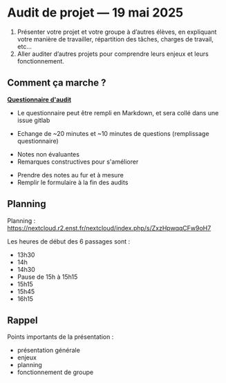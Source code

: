 # Audit de projet — 19 mai 2025

1. Présenter votre projet et votre groupe à d’autres élèves, en expliquant votre manière de travailler, répartition des tâches, charges de travail, etc...
2. Aller auditer d’autres projets pour comprendre leurs enjeux et leurs fonctionnement.


## Comment ça marche ?

**[Questionnaire d'audit](https://grist.r2.enst.fr/o/docs/forms/u3Ex73URUBfiECEJgHBxP9/19)**

- Le questionnaire peut être rempli en Markdown, et sera collé dans une issue gitlab

- Echange de ~20 minutes et ~10 minutes de questions (remplissage questionnaire)

<!-- Les échanges dureront une vingtaine de minutes, permettant d’évaluer le groupe, suivies de quelques minutes pour discuter entre auditeurs et auditrices sur le remplissage (individuel) du questionnaire (et gardez quelques minutes pour aller à la salle suivante à l'heure, nous utilisons tout le bâtiment). Vous n’êtes pas obligés d’être d’accord sur tout, ni sur les notes à donner, ni sur les conseils, les groupes recevront toutes les notes et réponses rendues, verbatim (sauf la partie privée). Nous recommendons à tous les groupes de préparer une présentation d'une dizaine de minutes pour laisser une dizaine de minutes de questions/remarques. -->

- Notes non évaluantes
- Remarques constructives pour s'améliorer

<!-- Les notes que vous donnerez ne sont *pas* utilisées comme évaluantes et ne seront *pas* comptées dans la note finale du groupe en question. Leur but est d’aider le groupe audité à comprendre quels points ils pourraient améliorer dans leur projet, que ce soit sur le fond (ce que le groupe fait dans le projet) ou la forme (comment il le fait), pour avoir une meilleure note in fine**. Chaque groupe sera évalué deux fois, par des élèves venant de projets divers, donnant donc entre 16 et 20 feedbacks qui vous seront transmis en bloc dans les jours suivants (nous ne transmettrons pas directement l’information de qui a mis quelle remarque). -->

- Prendre des notes au fur et à mesure
- Remplir le formulaire à la fin des audits

<!-- Chaque personne sera dans quatre groupes d’audit, chaque projet sera audité deux fois, et vous avez quelques minutes pour bouger d’une salle à l’autre entre chaque étape. Il est conseillé de prendre des notes au fur et à mesure de l’après-midi et de remplir le formulaire à la fin de la TH pour avoir des points de comparaison, et vous pouvez évidemment pendant vos échanges discuter avec les équipes auditées des points du questionnaire (e.g. la présence d’une question “quels conseils donneriez-vous ?” dans le formulaire n’empêche pas de demander directement “pourquoi n’avez-vous pas fait X ?”). -->

<!-- Le formulaire, à remplir (de manière obligatoire) 4 fois par personne sur les projets qui ont été attribués, est disponible sur https://grist.r2.enst.fr/o/docs/forms/u3Ex73URUBfiECEJgHBxP9/19 - vous pouvez utiliser du Markdown puisque le contenu sera collé dans une issue gitlab. -->


## Planning


Planning : https://nextcloud.r2.enst.fr/nextcloud/index.php/s/ZxzHpwqqCFw9oH7

Les heures de début des 6 passages sont :
- 13h30
- 14h
- 14h30
- Pause de 15h à 15h15
- 15h15
- 15h45
- 16h15



## Rappel

Points importants de la présentation :
  * présentation générale
  * enjeux
  * planning
  * fonctionnement de groupe

<!-- - Nous vous conseillons de préparer en amont une présentation générale de votre projet, ses enjeux, votre planning et votre fonctionnement de groupe d’environ une dizaine de minutes, afin de partir d’une base pour des questions demandant des précisions - normalement si vous partez de votre présentation de mi-projet il ne devrait pas y avoir beaucoup à ajouter, ET de préparer quelques idées de questions à partir de la fiche d'audit pour permettre à une équipe qui n'aurait pas eu le temps de se préparer de commencer à se présenter. -->

<!-- - mettre un 10/10 sans proposition d’amélioration à un groupe qui ne sait pas expliquer le but de son projet, et n’arrive pas à justifier de comment le travail se répartit entre membres, ne leur rend pas service s’il sera noté dans un mois sur sa capacité à parler de son projet et à détailler les contributions individuelles de chacun -->

<!-- - Pas de visio, présence obligatoire -->

<!-- - Si vous préparez des slides, vous pouvez utiliser les vidéoproj des salles. S'il y a plus de groupes que de videoproj dans la salle, arrangez-vous entre vous. -->
